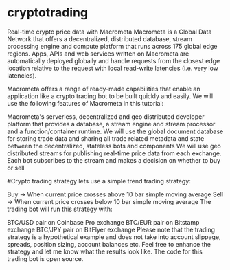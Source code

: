 # cryptotrading
Real-time crypto price data with Macrometa
Macrometa is a Global Data Network that offers a decentralized, distributed database, stream processing engine and compute platform that runs across 175 global edge regions. Apps, APIs and web services written on Macrometa are automatically deployed globally and handle requests from the closest edge location relative to the request with local read-write latencies (i.e. very low latencies).

Macrometa offers a range of ready-made capabilities that enable an application like a crypto trading bot to be built quickly and easily. We will use the following features of Macrometa in this tutorial:

Macrometa's serverless, decentralized and geo distributed developer platform that provides a database, a stream engine and stream processor and a function/container runtime.
We will use the global document database for storing trade data and sharing all trade related metadata and state between the decentralized, stateless bots and components
We will use geo distributed streams for publishing real-time price data from each exchange. Each bot subscribes to the stream and makes a decision on whether to buy or sell

#Crypto trading strategy
lets use a simple trend trading strategy:

Buy → When current price crosses above 10 bar simple moving average
Sell → When current price crosses below 10 bar simple moving average
The trading bot will run this strategy with:

BTC/USD pair on Coinbase Pro exchange
BTC/EUR pair on Bitstamp exchange
BTC/JPY pair on BitFlyer exchange
Please note that the trading strategy is a hypothetical example and does not take into account slippage, spreads, position sizing, account balances etc. Feel free to enhance the strategy and let me know what the results look like. The code for this trading bot is open source.






